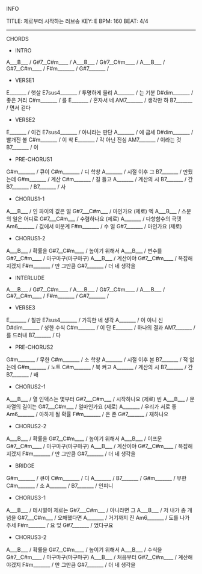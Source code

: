 INFO

TITLE: 제로부터 시작하는 러브송
KEY: E
BPM: 160
BEAT: 4/4

---
CHORDS

* INTRO

A___B___ / 
G#7__C#m____ / 
A___B___ / 
G#7__C#m____ / 
A___B___ / 
G#7__C#m____ / 
F#m_______ / 
G#7_______ / 

* VERSE1

E_______ / 햇살
E7sus4_______ / 투명하게 울리
A_______ / 는 기분
D#dim_______ / 좋은 거리
C#m_______ / 를
E_______ / 혼자서 네
AM7_______ / 생각만 하
B7_______ / 면서 걷다

* VERSE2

E_______ / 이건
E7sus4_______ / 아니라는 판단
A_______ / 에 금세
D#dim_______ / 빨개진 볼
C#m_______ / 이 착
E_______ / 각 아닌 진심
AM7_______ / 이라는 것
B7_______ / 이

* PRE-CHORUS1

G#m_______ / 큐이
C#m_______ / 디 학창
A_______ / 시절 이후 그
B7_______ / 만뒀는데
G#m_______ / 계산
C#m_______ / 길 들고
A_______ / 계산의 시
B7_______ / 간
B7_______ / 
B7_______ / 사

* CHORUS1-1

A___B___ / 인 파이의 값은 얼
G#7___C#m___ / 마인가요 (제로) 엑
A___B___ / 스분의 일은 어디로
G#7___C#m___ / 수렴하나요 (제로)
A_______ / 다항함수의 극댓
Am6_______ / 값에서 미분계
F#m_______ / 수 얼
G#7_______ / 마인가요 (제로)

* CHORUS1-2

A___B___ / 확률을
G#7__C#m____ / 높이기 위해서
A___B___ / 변수를
G#7__C#m____ / 마구마구(마구마구)
A___B___ / 계산이야
G#7__C#m____ / 복잡해지겠지
F#m_______ / 만 그만큼
G#7_______ / 더 네 생각을

* INTERLUDE

A___B___ / 
G#7__C#m____ / 
A___B___ / 
G#7__C#m____ / 
A___B___ / 
G#7__C#m____ / 
F#m_______ / 
G#7_______ / 

* VERSE3

E_______ / 칠판
E7sus4_______ / 가득한 네 생각
A_______ / 이 아니 신
D#dim_______ / 성한 수식
C#m_______ / 이 단
E_______ / 하나의 결과
AM7_______ / 를 드러내
B7_______ / 다

* PRE-CHORUS2

G#m_______ / 무한
C#m_______ / 소 학창
A_______ / 시절 이후 본
B7_______ / 적 없는데
G#m_______ / 노트
C#m_______ / 북 켜고
A_______ / 계산의 시
B7_______ / 간
B7_______ / 배

* CHORUS2-1

A___B___ / 열 인덱스는 몇부터
G#7___C#m___ / 시작하나요 (제로) 빈
A___B___ / 문자열의 길이는
G#7___C#m___ / 얼마인가요 (제로)
A_______ / 우리가 서로 좋
Am6_______ / 아하게 될 확률
F#m_______ / 은 존
G#7_______ / 재하나요

* CHORUS2-2

A___B___ / 확률을
G#7__C#m____ / 높이기 위해서
A___B___ / 이프문
G#7__C#m____ / 마구마구(마구마구)
A___B___ / 계산이야
G#7__C#m____ / 복잡해지겠지
F#m_______ / 만 그만큼
G#7_______ / 더 네 생각을

* BRIDGE

G#m_______ / 큐이
C#m_______ / 디
A_______ / 
B7_______ / 
G#m_______ / 무한
C#m_______ / 소
A_______ / 
B7_______ / 인피니

* CHORUS3-1

A___B___ / 테시멀이 제로는
G#7___C#m___ / 아니라면 그
A___B___ / 저 내가 좀 개념을
G#7___C#m___ / 오해했다면
A_______ / 거기까지 진
Am6_______ / 도를 나가 주세
F#m_______ / 요 잊
G#7_______ / 었다구요

* CHORUS3-2

A___B___ / 확률을
G#7__C#m____ / 높이기 위해서
A___B___ / 수식을
G#7__C#m____ / 마구마구(마구마구)
A___B___ / 처음부터
G#7__C#m____ / 계산해야겠지
F#m_______ / 만 그만큼
G#7_______ / 더 네 생각을